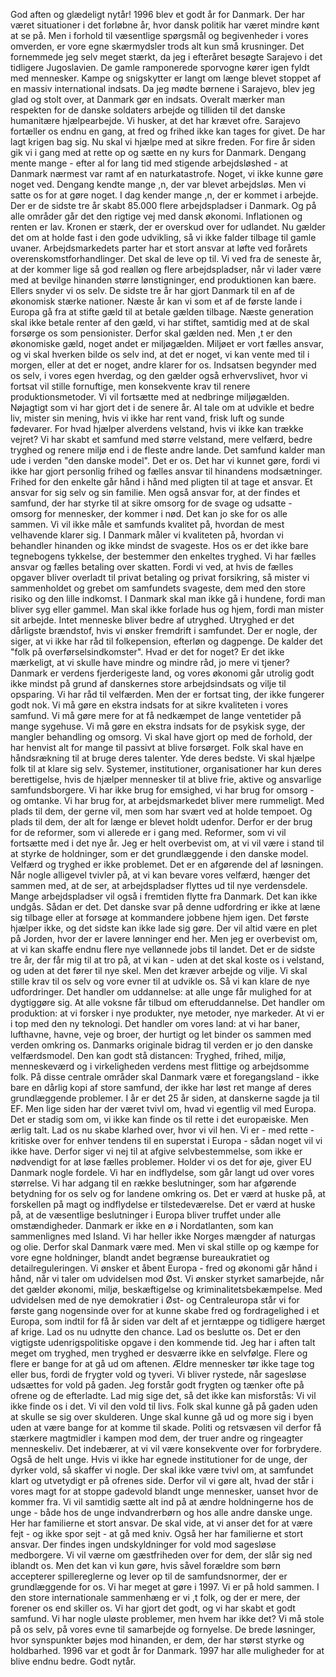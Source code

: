 God aften og glædeligt nytår! 1996 blev et godt år for Danmark. Der har været situationer i det forløbne år, hvor dansk politik har været mindre kønt at se på. Men i forhold til væsentlige spørgsmål og begivenheder i vores omverden, er vore egne skærmydsler trods alt kun små krusninger. Det fornemmede jeg selv meget stærkt, da jeg i efteråret besøgte Sarajevo i det tidligere Jugoslavien. De gamle ramponerede sporvogne kører igen fyldt med mennesker. Kampe og snigskytter er langt om længe blevet stoppet af en massiv international indsats. Da jeg mødte børnene i Sarajevo, blev jeg glad og stolt over, at Danmark gør en indsats. Overalt mærker man respekten for de danske soldaters arbejde og tilliden til det danske humanitære hjælpearbejde. Vi husker, at det har krævet ofre. Sarajevo fortæller os endnu en gang, at fred og frihed ikke kan tages for givet. De har lagt krigen bag sig. Nu skal vi hjælpe med at sikre freden. For fire år siden gik vi i gang med at rette op og sætte en ny kurs for Danmark. Dengang mente mange - efter al for lang tid med stigende arbejdsløshed - at Danmark nærmest var ramt af en naturkatastrofe. Noget, vi ikke kunne gøre noget ved. Dengang kendte mange ,n, der var blevet arbejdsløs. Men vi satte os for at gøre noget. I dag kender mange ,n, der er kommet i arbejde. Der er de sidste tre år skabt 85.000 flere arbejdspladser i Danmark. Og på alle områder går det den rigtige vej med dansk økonomi. Inflationen og renten er lav. Kronen er stærk, der er overskud over for udlandet. Nu gælder det om at holde fast i den gode udvikling, så vi ikke falder tilbage til gamle uvaner. Arbejdsmarkedets parter har et stort ansvar at løfte ved forårets overenskomstforhandlinger. Det skal de leve op til. Vi ved fra de seneste år, at der kommer lige så god realløn og flere arbejdspladser, når vi lader være med at bevilge hinanden større lønstigninger, end produktionen kan bære. Ellers snyder vi os selv. De sidste tre år har gjort Danmark til en af de økonomisk stærke nationer. Næste år kan vi som et af de første lande i Europa gå fra at stifte gæld til at betale gælden tilbage. Næste generation skal ikke betale renter af den gæld, vi har stiftet, samtidig med at de skal forsørge os som pensionister. Derfor skal gælden ned. Men ,t er den økonomiske gæld, noget andet er miljøgælden. Miljøet er vort fælles ansvar, og vi skal hverken bilde os selv ind, at det er noget, vi kan vente med til i morgen, eller at det er noget, andre klarer for os. Indsatsen begynder med os selv, i vores egen hverdag, og den gælder også erhvervslivet, hvor vi fortsat vil stille fornuftige, men konsekvente krav til renere produktionsmetoder. Vi vil fortsætte med at nedbringe miljøgælden. Nøjagtigt som vi har gjort det i de senere år. Al tale om at udvikle et bedre liv, mister sin mening, hvis vi ikke har rent vand, frisk luft og sunde fødevarer. For hvad hjælper alverdens velstand, hvis vi ikke kan trække vejret? Vi har skabt et samfund med større velstand, mere velfærd, bedre tryghed og renere miljø end i de fleste andre lande. Det samfund kalder man ude i verden "den danske model". Det er os. Det har vi kunnet gøre, fordi vi ikke har gjort personlig frihed og fælles ansvar til hinandens modsætninger. Frihed for den enkelte går hånd i hånd med pligten til at tage et ansvar. Et ansvar for sig selv og sin familie. Men også ansvar for, at der findes et samfund, der har styrke til at sikre omsorg for de svage og udsatte - omsorg for mennesker, der kommer i nød. Det kan jo ske for os alle sammen. Vi vil ikke måle et samfunds kvalitet på, hvordan de mest velhavende klarer sig. I Danmark måler vi kvaliteten på, hvordan vi behandler hinanden og ikke mindst de svageste. Hos os er det ikke bare tegnebogens tykkelse, der bestemmer den enkeltes tryghed. Vi har fælles ansvar og fælles betaling over skatten. Fordi vi ved, at hvis de fælles opgaver bliver overladt til privat betaling og privat forsikring, så mister vi sammenholdet og grebet om samfundets svageste, dem med den store risiko og den lille indkomst. I Danmark skal man ikke gå i hundene, fordi man bliver syg eller gammel. Man skal ikke forlade hus og hjem, fordi man mister sit arbejde. Intet menneske bliver bedre af utryghed. Utryghed er det dårligste brændstof, hvis vi ønsker fremdrift i samfundet. Der er nogle, der siger, at vi ikke har råd til folkepension, efterløn og dagpenge. De kalder det "folk på overførselsindkomster". Hvad er det for noget? Er det ikke mærkeligt, at vi skulle have mindre og mindre råd, jo mere vi tjener? Danmark er verdens fjerderigeste land, og vores økonomi går utrolig godt ikke mindst på grund af danskernes store arbejdsindsats og vilje til opsparing. Vi har råd til velfærden. Men der er fortsat ting, der ikke fungerer godt nok. Vi må gøre en ekstra indsats for at sikre kvaliteten i vores samfund. Vi må gøre mere for at få nedkæmpet de lange ventetider på mange sygehuse. Vi må gøre en ekstra indsats for de psykisk syge, der mangler behandling og omsorg. Vi skal have gjort op med de forhold, der har henvist alt for mange til passivt at blive forsørget. Folk skal have en håndsrækning til at bruge deres talenter. Yde deres bedste. Vi skal hjælpe folk til at klare sig selv. Systemer, institutioner, organisationer har kun deres berettigelse, hvis de hjælper mennesker til at blive frie, aktive og ansvarlige samfundsborgere. Vi har ikke brug for emsighed, vi har brug for omsorg - og omtanke. Vi har brug for, at arbejdsmarkedet bliver mere rummeligt. Med plads til dem, der gerne vil, men som har svært ved at holde tempoet. Og plads til dem, der alt for længe er blevet holdt udenfor. Derfor er der brug for de reformer, som vi allerede er i gang med. Reformer, som vi vil fortsætte med i det nye år. Jeg er helt overbevist om, at vi vil være i stand til at styrke de holdninger, som er det grundlæggende i den danske model. Velfærd og tryghed er ikke problemet. Det er en afgørende del af løsningen. Når nogle alligevel tvivler på, at vi kan bevare vores velfærd, hænger det sammen med, at de ser, at arbejdspladser flyttes ud til nye verdensdele. Mange arbejdspladser vil også i fremtiden flytte fra Danmark. Det kan ikke undgås. Sådan er det. Det danske svar på denne udfordring er ikke at læne sig tilbage eller at forsøge at kommandere jobbene hjem igen. Det første hjælper ikke, og det sidste kan ikke lade sig gøre. Der vil altid være en plet på Jorden, hvor der er lavere lønninger end her. Men jeg er overbevist om, at vi kan skaffe endnu flere nye vellønnede jobs til landet. Det er de sidste tre år, der får mig til at tro på, at vi kan - uden at det skal koste os i velstand, og uden at det fører til nye skel. Men det kræver arbejde og vilje. Vi skal stille krav til os selv og vore evner til at udvikle os. Så vi kan klare de nye udfordringer. Det handler om uddannelse: at alle unge får mulighed for at dygtiggøre sig. At alle voksne får tilbud om efteruddannelse. Det handler om produktion: at vi forsker i nye produkter, nye metoder, nye markeder. At vi er i top med den ny teknologi. Det handler om vores land: at vi har baner, lufthavne, havne, veje og broer, der hurtigt og let binder os sammen med verden omkring os. Danmarks originale bidrag til verden er jo den danske velfærdsmodel. Den kan godt stå distancen: Tryghed, frihed, miljø, menneskeværd og i virkeligheden verdens mest flittige og arbejdsomme folk. På disse centrale områder skal Danmark være et foregangsland - ikke bare en dårlig kopi af store samfund, der ikke har løst ret mange af deres grundlæggende problemer. I år er det 25 år siden, at danskerne sagde ja til EF. Men lige siden har der været tvivl om, hvad vi egentlig vil med Europa. Det er stadig som om, vi ikke kan finde os til rette i det europæiske. Men ærlig talt. Lad os nu skabe klarhed over, hvor vi vil hen. Vi er - med rette - kritiske over for enhver tendens til en superstat i Europa - sådan noget vil vi ikke have. Derfor siger vi nej til at afgive selvbestemmelse, som ikke er nødvendigt for at løse fælles problemer. Holder vi os det for øje, giver EU Danmark nogle fordele. Vi har en indflydelse, som går langt ud over vores størrelse. Vi har adgang til en række beslutninger, som har afgørende betydning for os selv og for landene omkring os. Det er værd at huske på, at forskellen på magt og indflydelse er tilstedeværelse. Det er værd at huske på, at de væsentlige beslutninger i Europa bliver truffet under alle omstændigheder. Danmark er ikke en ø i Nordatlanten, som kan sammenlignes med Island. Vi har heller ikke Norges mængder af naturgas og olie. Derfor skal Danmark være med. Men vi skal stille op og kæmpe for vore egne holdninger, blandt andet begrænse bureaukratiet og detailreguleringen. Vi ønsker et åbent Europa - fred og økonomi går hånd i hånd, når vi taler om udvidelsen mod Øst. Vi ønsker styrket samarbejde, når det gælder økonomi, miljø, beskæftigelse og kriminalitetsbekæmpelse. Med udvidelsen med de nye demokratier i Øst- og Centraleuropa står vi for første gang nogensinde over for at kunne skabe fred og fordragelighed i et Europa, som indtil for få år siden var delt af et jerntæppe og tidligere hærget af krige. Lad os nu udnytte den chance. Lad os beslutte os. Det er den vigtigste udenrigspolitiske opgave i den kommende tid. Jeg har i aften talt meget om tryghed, men tryghed er desværre ikke en selvfølge. Flere og flere er bange for at gå ud om aftenen. Ældre mennesker tør ikke tage tog eller bus, fordi de frygter vold og tyveri. Vi bliver rystede, når sagesløse udsættes for vold på gaden. Jeg forstår godt frygten og tænker ofte på ofrene og de efterladte. Lad mig sige det, så det ikke kan misforstås: Vi vil ikke finde os i det. Vi vil den vold til livs. Folk skal kunne gå på gaden uden at skulle se sig over skulderen. Unge skal kunne gå ud og more sig i byen uden at være bange for at komme til skade. Politi og retsvæsen vil derfor få stærkere magtmidler i kampen mod dem, der truer andre og ringeagter menneskeliv. Det indebærer, at vi vil være konsekvente over for forbrydere. Også de helt unge. Hvis vi ikke har egnede institutioner for de unge, der dyrker vold, så skaffer vi nogle. Der skal ikke være tvivl om, at samfundet klart og utvetydigt er på ofrenes side. Derfor vil vi gøre alt, hvad der står i vores magt for at stoppe gadevold blandt unge mennesker, uanset hvor de kommer fra. Vi vil samtidig sætte alt ind på at ændre holdningerne hos de unge - både hos de unge indvandrerbørn og hos alle andre danske unge. Her har familierne et stort ansvar. De skal vide, at vi anser det for at være fejt - og ikke spor sejt - at gå med kniv. Også her har familierne et stort ansvar. Der findes ingen undskyldninger for vold mod sagesløse medborgere. Vi vil værne om gæstfriheden over for dem, der slår sig ned iblandt os. Men det kan vi kun gøre, hvis såvel forældre som børn accepterer spillereglerne og lever op til de samfundsnormer, der er grundlæggende for os. Vi har meget at gøre i 1997. Vi er på hold sammen. I den store internationale sammenhæng er vi ,t folk, og der er mere, der forener os end skiller os. Vi har gjort det godt, og vi har skabt et godt samfund. Vi har nogle uløste problemer, men hvem har ikke det? Vi må stole på os selv, på vores evne til samarbejde og fornyelse. De brede løsninger, hvor synspunkter bøjes mod hinanden, er dem, der har størst styrke og holdbarhed. 1996 var et godt år for Danmark. 1997 har alle muligheder for at blive endnu bedre. Godt nytår.
